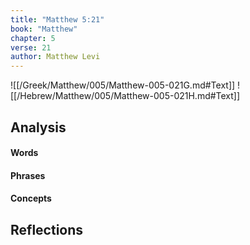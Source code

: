 ```yaml
---
title: "Matthew 5:21"
book: "Matthew"
chapter: 5
verse: 21
author: Matthew Levi
---
```

![[/Greek/Matthew/005/Matthew-005-021G.md#Text]]
![[/Hebrew/Matthew/005/Matthew-005-021H.md#Text]]

## Analysis

#### Words

#### Phrases

#### Concepts

## Reflections
